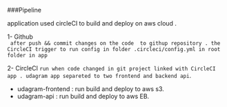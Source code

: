 ###Pipeline

 application used circleCI to build and deploy on aws cloud .

 1- Github  
  ` after push && commit changes on the code 
   to githup repository . the CircleCI trigger to run config in folder .circleci/config.yml in root folder in app` 

  2- CircleCI 
  ` run when code changed in git project linked with CircleCI app .
  udagram app separeted to two frontend and backend api `.
 - udagram-frontend : run build and deploy to aws s3.
 -  udagram-api : run build and deploy to aws EB.